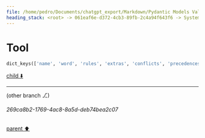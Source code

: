 ```yaml
---
file: /home/pedro/Documents/chatgpt_export/Markdown/Pydantic Models Validate Grammar.md
heading_stack: <root> -> 061eaf6e-d372-4cb3-89fb-2c4a94f643f6 -> System -> cc0cd000-c5d4-4660-bc2e-8fe013b3c090 -> System -> aaa29d07-977b-4c5b-84ea-2dbd6660aa55 -> User -> Basic Info -> Internal Nodes -> Task -> a59e5ca8-0836-43aa-95ae-557da12f334d -> Tool -> df057f39-09fe-452a-a373-0e8af0517ed8 -> Assistant -> eac7e948-a00f-48dc-9291-b50e427443d8 -> Tool
---
```

# Tool

```python
dict_keys(['name', 'word', 'rules', 'extras', 'conflicts', 'precedences', 'externals', 'inline', 'supertypes', 'PREC'])
```

[child ⬇️](#269ca8b2-1769-4ac8-8a5d-deb74bea2c07)

---

(other branch ⎇)
###### 269ca8b2-1769-4ac8-8a5d-deb74bea2c07
[parent ⬆️](#eac7e948-a00f-48dc-9291-b50e427443d8)
